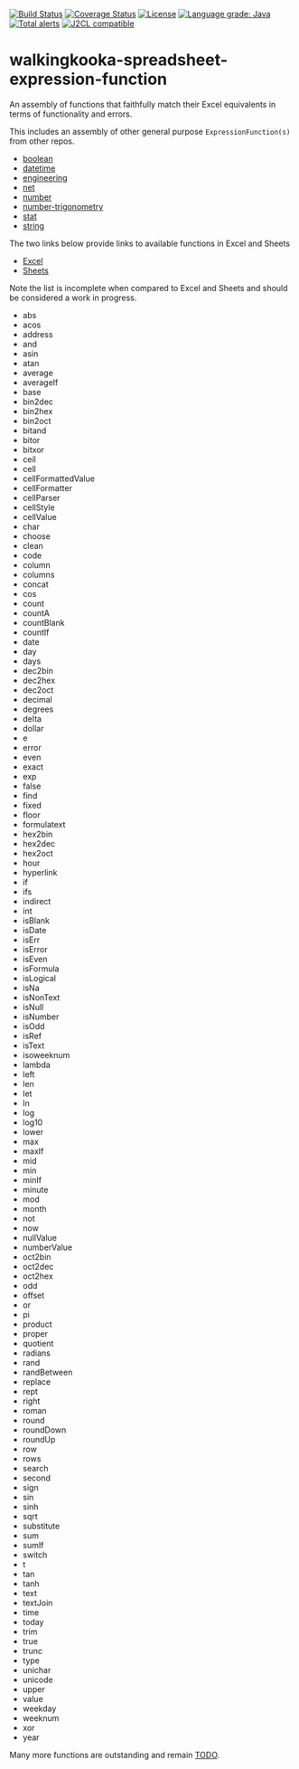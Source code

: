 [![Build Status](https://github.com/mP1/walkingkooka-spreadsheet-expression-function/actions/workflows/build.yaml/badge.svg)](https://github.com/mP1/walkingkooka-spreadsheet-expression-function/actions/workflows/build.yaml/badge.svg)
[![Coverage Status](https://coveralls.io/repos/github/mP1/walkingkooka-spreadsheet-expression-function/badge.svg?branch=master)](https://coveralls.io/github/mP1/walkingkooka-spreadsheet-expression-function?branch=master)
[![License](https://img.shields.io/badge/License-Apache%202.0-blue.svg)](https://opensource.org/licenses/Apache-2.0)
[![Language grade: Java](https://img.shields.io/lgtm/grade/java/g/mP1/walkingkooka-spreadsheet-expression-function.svg?logo=lgtm&logoWidth=18)](https://lgtm.com/projects/g/mP1/walkingkooka-spreadsheet-expression-function/context:java)
[![Total alerts](https://img.shields.io/lgtm/alerts/g/mP1/walkingkooka-spreadsheet-expression-function.svg?logo=lgtm&logoWidth=18)](https://lgtm.com/projects/g/mP1/walkingkooka-spreadsheet-expression-function/alerts/)
[![J2CL compatible](https://img.shields.io/badge/J2CL-compatible-brightgreen.svg)](https://github.com/mP1/j2cl-central)

# walkingkooka-spreadsheet-expression-function

An assembly of functions that faithfully match their Excel equivalents in terms of functionality and errors.

This includes an assembly of other general purpose `ExpressionFunction(s)` from other repos.

- [boolean](https://github.com/mP1/walkingkooka-tree-expression-function-boolean)
- [datetime](https://github.com/mP1/walkingkooka-tree-expression-function-datetime)
- [engineering](https://github.com/mP1/walkingkooka-tree-expression-function-engineering)
- [net](https://github.com/mP1/walkingkooka-tree-expression-function-net)
- [number](https://github.com/mP1/walkingkooka-tree-expression-function-number)
- [number-trigonometry](https://github.com/mP1/walkingkooka-tree-expression-function-number-trigonometry)
- [stat](https://github.com/mP1/walkingkooka-tree-expression-function-stat)
- [string](https://github.com/mP1/walkingkooka-tree-expression-function-string)

The two links below provide links to available functions in Excel and Sheets

- [Excel](https://support.microsoft.com/en-au/office/excel-functions-alphabetical-b3944572-255d-4efb-bb96-c6d90033e188)
- [Sheets](https://support.google.com/docs/table/25273?hl=en)

Note the list is incomplete when compared to Excel and Sheets and should be considered a work in progress.

- abs
- acos
- address
- and
- asin
- atan
- average
- averageIf
- base
- bin2dec
- bin2hex
- bin2oct
- bitand
- bitor
- bitxor
- ceil
- cell
- cellFormattedValue
- cellFormatter
- cellParser
- cellStyle
- cellValue
- char
- choose
- clean
- code
- column
- columns
- concat
- cos
- count
- countA
- countBlank
- countIf
- date
- day
- days
- dec2bin
- dec2hex
- dec2oct
- decimal
- degrees
- delta
- dollar
- e
- error
- even
- exact
- exp
- false
- find
- fixed
- floor
- formulatext
- hex2bin
- hex2dec
- hex2oct
- hour
- hyperlink
- if
- ifs
- indirect
- int
- isBlank
- isDate
- isErr
- isError
- isEven
- isFormula
- isLogical
- isNa
- isNonText
- isNull
- isNumber
- isOdd
- isRef
- isText
- isoweeknum
- lambda
- left
- len
- let
- ln
- log
- log10
- lower
- max
- maxIf
- mid
- min
- minIf
- minute
- mod
- month
- not
- now
- nullValue
- numberValue
- oct2bin
- oct2dec
- oct2hex
- odd
- offset
- or
- pi
- product
- proper
- quotient
- radians
- rand
- randBetween
- replace
- rept
- right
- roman
- round
- roundDown
- roundUp
- row
- rows
- search
- second
- sign
- sin
- sinh
- sqrt
- substitute
- sum
- sumIf
- switch
- t
- tan
- tanh
- text
- textJoin
- time
- today
- trim
- true
- trunc
- type
- unichar
- unicode
- upper
- value
- weekday
- weeknum
- xor
- year

Many more functions are outstanding and remain [TODO](https://github.com/mP1/walkingkooka-spreadsheet-expression-function/issues).
